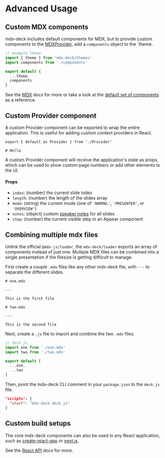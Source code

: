 
# Advanced Usage

## Custom MDX components

mdx-deck includes default components for MDX, but to provide custom components to the [MDXProvider][], add a `components` object to the `theme.

```js
// example theme
import { theme } from 'mdx-deck/themes'
import components from './components'

export default {
  ...theme,
  components
}
```

See the [MDX][] docs for more or take a look
at the [default set of components](../src/components.js) as a reference.

## Custom Provider component

A custom Provider component can be exported to wrap the entire application.
This is useful for adding custom context providers in React.

```mdx
export { default as Provider } from './Provider'

# Hello
```

A custom Provider component will receive the application's state as props,
which can be used to show custom page numbers or add other elements to the UI.

#### Props

- `index`: (number) the current slide index
- `length`: (number) the length of the slides array
- `mode`: (string) the current mode (one of `'NORMAL'`, `'PRESENTER'`, or `'OVERVIEW'`)
- `notes`: (object) custom [speaker notes](#speaker-notes) for all slides
- `step`: (number) the current visible step in an Appear component


## Combining multiple mdx files

Unlink the official `@mdx-js/loader`,
the `mdx-deck/loader` exports an array of components instead of just one.
Multiple MDX files can be combined into a single presentation if the filesize is getting difficult to manage.

First create a couple `.mdx` files like any other mdx-deck file, with `---` to separate the different slides.

```mdx
# one.mdx

---

This is the first file
```

```mdx
# two.mdx

---

This is the second file
```

Next, create a `.js` file to import and combine the two `.mdx` files.

```js
// deck.js
import one from './one.mdx'
import two from './two.mdx'

export default [
  ...one,
  ...two
]
```

Then, point the mdx-deck CLI comment in your `package.json` to the `deck.js` file.

```json
"scripts": {
  "start": "mdx-deck deck.js"
}
```

## Custom build setups

The core mdx-deck components can also be used in any React application,
such as [create-react-app][] or [next.js][].

See the [React API](react.md) docs for more.

[MDX]: https://github.com/mdx-js/mdx
[MDXProvider]: https://github.com/mdx-js/mdx#mdxprovider
[create-react-app]: https://github.com/facebook/create-react-app
[next.js]: https://github.com/zeit/next.js/
